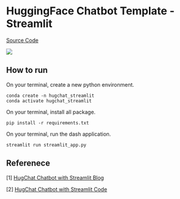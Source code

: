 # HuggingFace Chatbot Template - Streamlit
[Source Code](https://github.com/dataprofessor/hugchat/blob/master/app_v3.py)

![](https://github.com/mnguyen0226/two_sigma_property_listing/blob/main/dash/assets/photos/experience_streamlit_chatbot.png)

## How to run
On your terminal, create a new python environment.
```
conda create -n hugchat_streamlit
conda activate hugchat_streamlit
```

On your terminal, install all package.
```
pip install -r requirements.txt
```

On your terminal, run the dash application.
```
streamlit run streamlit_app.py
```

## Referenece
[1] [HugChat Chatbot with Streamlit Blog](https://blog.streamlit.io/how-to-build-an-llm-powered-chatbot-with-streamlit/)

[2] [HugChat Chatbot with Streamlit Code](https://github.com/dataprofessor/hugchat/blob/master/app_v3.py)

